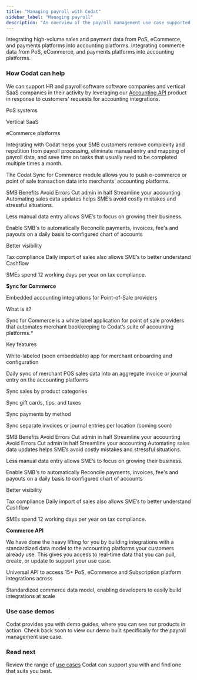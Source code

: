 ```yaml
---
title: "Managing payroll with Codat"
sidebar_label: "Managing payroll"
description: "An overview of the payroll management use case supported by Codat"
---
```


Integrating high-volume sales and payment data from PoS, eCommerce, and payments platforms into accounting platforms.
Integrating commerce data from PoS, eCommerce, and payments platforms into accounting platforms.

### How Codat can help

We can support HR and payroll software software companies and vertical SaaS companies in their activity by leveraging our [Accounting API](/accounting-api/overview) product in response to customers' requests for accounting integrations. 

PoS systems

Vertical SaaS

eCommerce platforms


Integrating with Codat helps your SMB customers remove complexity and repetition from payroll processing, eliminate manual entry and mapping of payroll data, and save time on tasks that usually need to be completed multiple times a month. 

The Codat Sync for Commerce module allows you to push e-commerce or point of sale transaction data into merchants’ accounting platforms.

SMB Benefits
Avoid Errors
Cut admin in half
Streamline your accounting
Automating sales data updates helps SME’s avoid costly mistakes and stressful situations. 

Less manual data entry allows SME’s to focus on growing their business.

Enable SMB's to automatically Reconcile payments, invoices, fee's and payouts on a daily basis to configured chart of accounts

Better visibility
 

Tax compliance
Daily import of sales also allows SME’s to better understand Cashflow

SMEs spend 12 working days per year on tax compliance.

**Sync for Commerce**

Embedded accounting integrations for Point-of-Sale providers

What is it?

Sync for Commerce is a white label application for point of sale providers that automates merchant bookkeeping to Codat’s suite of accounting platforms.*

Key features

White-labeled (soon embeddable) app for merchant onboarding and configuration

Daily sync of merchant POS sales data into an aggregate invoice or journal entry on the accounting platforms

Sync sales by product categories

Sync gift cards, tips, and taxes

Sync payments by method

Sync separate invoices or journal entries per location (coming soon)

SMB Benefits
Avoid Errors
Cut admin in half
Streamline your accounting
Avoid Errors
Cut admin in half
Streamline your accounting
Automating sales data updates helps SME’s avoid costly mistakes and stressful situations. 

Less manual data entry allows SME’s to focus on growing their business.

Enable SMB's to automatically Reconcile payments, invoices, fee's and payouts on a daily basis to configured chart of accounts

Better visibility
 

Tax compliance
Daily import of sales also allows SME’s to better understand Cashflow

SMEs spend 12 working days per year on tax compliance.

**Commerce API**

We have done the heavy lifting for you by building integrations with a standardized data model to the accounting platforms your customers already use. This gives you access to real-time data that you can pull, create, or update to support your use case.


Universal API to access 15+ PoS, eCommerce and Subscription platform integrations across 

Standardized commerce data model, enabling developers to easily build integrations at scale



### Use case demos

Codat provides you with demo guides, where you can see our products in action. Check back soon to view our demo built specifically for the payroll management use case.

### Read next

Review the range of [use cases](/usecases/overview) Codat can support you with and find one that suits you best.
